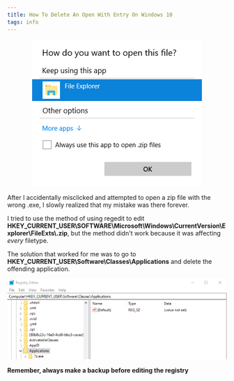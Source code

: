 ```yaml
---
title: How To Delete An Open With Entry On Windows 10
tags: info
---
```


<p style="text-align:center">
    <img src="/assets/2018-06-28/image1.png" alt="Windows's open with menu"/>
</p>

After I accidentally misclicked and attempted to open a zip file with the wrong .exe, I slowly realized that my mistake was there forever.

I tried to use the method of using regedit to edit **HKEY_CURRENT_USER\SOFTWARE\Microsoft\Windows\CurrentVersion\Explorer\FileExts\\.zip**, but the method didn't work because it was affecting *every* filetype.

The solution that worked for me was to go to **HKEY_CURRENT_USER\Software\Classes\Applications** and delete the offending application.

<p style="text-align:center">
    <img src="/assets/2018-06-28/image2.png" alt="Screenshot of registry"/>
</p>

**Remember, always make a backup before editing the registry**
